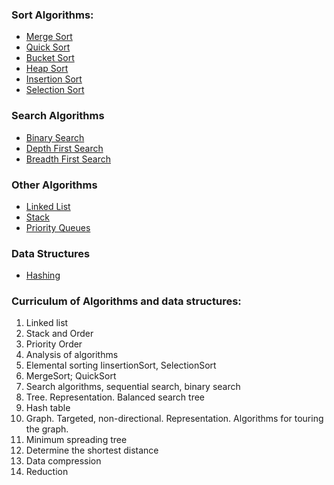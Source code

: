 
### Sort Algorithms:
* [Merge Sort](https://github.com/muhamedkarajic/Exercise/blob/master/separateNumbers.py)
* [Quick Sort](https://github.com/muhamedkarajic/Exercise/blob/master/transposeMatrix.cpp)
* [Bucket Sort](https://github.com/muhamedkarajic/Exercise/blob/master/transposeMatrix.cpp)
* [Heap Sort](https://github.com/muhamedkarajic/Exercise/blob/master/transposeMatrix.cpp)
* [Insertion Sort](https://github.com/muhamedkarajic/Exercise/blob/master/transposeMatrix.cpp)
* [Selection Sort](https://github.com/muhamedkarajic/Exercise/blob/master/transposeMatrix.cpp)

### Search Algorithms
* [Binary Search](https://github.com/muhamedkarajic/Exercise/blob/master/transposeMatrix.cpp)
* [Depth First Search](https://github.com/muhamedkarajic/Exercise/blob/master/transposeMatrix.cpp)
* [Breadth First Search](https://github.com/muhamedkarajic/Exercise/blob/master/transposeMatrix.cpp)

### Other Algorithms
* [Linked List](https://github.com/muhamedkarajic/Exercise/blob/master/transposeMatrix.cpp)
* [Stack](https://github.com/muhamedkarajic/Exercise/blob/master/transposeMatrix.cpp)
* [Priority Queues](https://github.com/muhamedkarajic/Exercise/blob/master/transposeMatrix.cpp)

### Data Structures
* [Hashing](https://github.com/muhamedkarajic/Exercise/blob/master/transposeMatrix.cpp)


### Curriculum of Algorithms and data structures:
1. Linked list
2. Stack and Order
3. Priority Order
4. Analysis of algorithms
5. Elemental sorting IinsertionSort, SelectionSort
6. MergeSort; QuickSort
7. Search algorithms, sequential search, binary search
8. Tree. Representation. Balanced search tree
9. Hash table
10. Graph. Targeted, non-directional. Representation. Algorithms for touring the graph.
11. Minimum spreading tree
12. Determine the shortest distance
13. Data compression
14. Reduction
